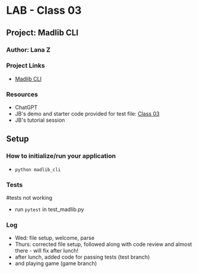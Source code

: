 # LAB - Class 03

## Project: Madlib CLI

### Author: Lana Z

### Project Links
- [Madlib CLI](https://github.com/lana-z/madlib-cli)

### Resources
- ChatGPT
- JB's demo and starter code provided for test file: [Class 03](https://github.com/codefellows/seattle-code-python-401d24/tree/main/class-03)
- JB's tutorial session

## Setup

### How to initialize/run your application
- `python madlib_cli`

### Tests
#tests not working
- run `pytest` in test_madlib.py
<!-- 
- How do you run tests?
- Any tests of note? 
-->

### Log

- Wed: file setup, welcome, parse
- Thurs: corrected file setup, followed along with code review and almost there - will fix after lunch!
- after lunch, added code for passing tests (test branch)
- and playing game (game branch)